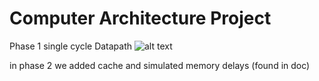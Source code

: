 
# Computer Architecture Project
Phase 1 single cycle Datapath
![alt text](https://s24.picofile.com/file/8450352692/Screenshot_2022_05_23_233935.jpg)


in phase 2 we added cache and simulated memory delays (found in doc)
